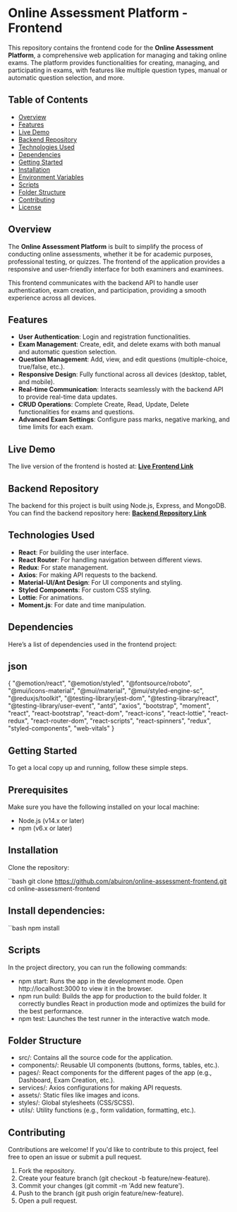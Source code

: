 # Online Assessment Platform - Frontend

This repository contains the frontend code for the **Online Assessment Platform**, a comprehensive web application for managing and taking online exams. The platform provides functionalities for creating, managing, and participating in exams, with features like multiple question types, manual or automatic question selection, and more.

## Table of Contents
- [Overview](#overview)
- [Features](#features)
- [Live Demo](#live-demo)
- [Backend Repository](#backend-repository)
- [Technologies Used](#technologies-used)
- [Dependencies](#dependencies)
- [Getting Started](#getting-started)
- [Installation](#installation)
- [Environment Variables](#environment-variables)
- [Scripts](#scripts)
- [Folder Structure](#folder-structure)
- [Contributing](#contributing)
- [License](#license)

## Overview

The **Online Assessment Platform** is built to simplify the process of conducting online assessments, whether it be for academic purposes, professional testing, or quizzes. The frontend of the application provides a responsive and user-friendly interface for both examiners and examinees.

This frontend communicates with the backend API to handle user authentication, exam creation, and participation, providing a smooth experience across all devices.

## Features

- **User Authentication**: Login and registration functionalities.
- **Exam Management**: Create, edit, and delete exams with both manual and automatic question selection.
- **Question Management**: Add, view, and edit questions (multiple-choice, true/false, etc.).
- **Responsive Design**: Fully functional across all devices (desktop, tablet, and mobile).
- **Real-time Communication**: Interacts seamlessly with the backend API to provide real-time data updates.
- **CRUD Operations**: Complete Create, Read, Update, Delete functionalities for exams and questions.
- **Advanced Exam Settings**: Configure pass marks, negative marking, and time limits for each exam.

## Live Demo

The live version of the frontend is hosted at:
**[Live Frontend Link](https://your-frontend-live-link.com)**

## Backend Repository

The backend for this project is built using Node.js, Express, and MongoDB. You can find the backend repository here:
**[Backend Repository Link](https://github.com/abuiron/online-assessment-backend)**

## Technologies Used

- **React**: For building the user interface.
- **React Router**: For handling navigation between different views.
- **Redux**: For state management.
- **Axios**: For making API requests to the backend.
- **Material-UI/Ant Design**: For UI components and styling.
- **Styled Components**: For custom CSS styling.
- **Lottie**: For animations.
- **Moment.js**: For date and time manipulation.

## Dependencies

Here’s a list of dependencies used in the frontend project:

## json
{
  "@emotion/react",
  "@emotion/styled",
  "@fontsource/roboto",
  "@mui/icons-material",
  "@mui/material",
  "@mui/styled-engine-sc",
  "@reduxjs/toolkit",
  "@testing-library/jest-dom",
  "@testing-library/react",
  "@testing-library/user-event",
  "antd",
  "axios",
  "bootstrap",
  "moment",
  "react",
  "react-bootstrap",
  "react-dom",
  "react-icons",
  "react-lottie",
  "react-redux",
  "react-router-dom",
  "react-scripts",
  "react-spinners",
  "redux",
  "styled-components",
  "web-vitals"
}


## Getting Started
To get a local copy up and running, follow these simple steps.

## Prerequisites
Make sure you have the following installed on your local machine:

  - Node.js (v14.x or later)
  - npm (v6.x or later)

## Installation
Clone the repository:

   ``bash
   git clone https://github.com/abuiron/online-assessment-frontend.git
   cd online-assessment-frontend

## Install dependencies:

   ``bash
   npm install

## Scripts
In the project directory, you can run the following commands:

  - npm start: Runs the app in the development mode. Open http://localhost:3000 to view it in the browser.
  - npm run build: Builds the app for production to the build folder. It correctly bundles React in production mode and optimizes the build for the best performance.
  - npm test: Launches the test runner in the interactive watch mode.

## Folder Structure
  - src/: Contains all the source code for the application.
  - components/: Reusable UI components (buttons, forms, tables, etc.).
  - pages/: React components for the different pages of the app (e.g., Dashboard, Exam Creation, etc.).
  - services/: Axios configurations for making API requests.
  - assets/: Static files like images and icons.
  - styles/: Global stylesheets (CSS/SCSS).
  - utils/: Utility functions (e.g., form validation, formatting, etc.).

## Contributing
Contributions are welcome! If you'd like to contribute to this project, feel free to open an issue or submit a pull request.

1. Fork the repository.
2. Create your feature branch (git checkout -b feature/new-feature).
3. Commit your changes (git commit -m 'Add new feature').
4. Push to the branch (git push origin feature/new-feature).
5. Open a pull request.